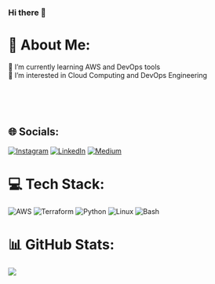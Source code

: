 ### Hi there 👋

<!--
**OnurKucukoz/OnurKucukoz** is a ✨ _special_ ✨ repository because its `README.md` (this file) appears on your GitHub profile.

Here are some ideas to get you started:

- 🔭 I’m currently working on ...
- 🌱 I’m currently learning ...
- 👯 I’m looking to collaborate on ...
- 🤔 I’m looking for help with ...
- 💬 Ask me about ...
- 📫 How to reach me: ...
- 😄 Pronouns: ...
- ⚡ Fun fact: ...
-->
# 💫 About Me:
🌱 I’m currently learning AWS and DevOps tools<br>🤝 I’m interested in Cloud Computing and DevOps Engineering

<br><br><br>


## 🌐 Socials:
[![Instagram](https://img.shields.io/badge/Instagram-%23E4405F.svg?logo=Instagram&logoColor=white)](https://instagram.com/kucukozonur) [![LinkedIn](https://img.shields.io/badge/LinkedIn-%230077B5.svg?logo=linkedin&logoColor=white)](https://linkedin.com/in/onur-kucukoz) [![Medium](https://img.shields.io/badge/Medium-12100E?logo=medium&logoColor=white)](https://medium.com/@@onurkkz) 

# 💻 Tech Stack:
![AWS](https://img.shields.io/badge/AWS-%23FF9900.svg?style=for-the-badge&logo=amazonaws&logoColor=white)
![Terraform](https://img.shields.io/badge/Terraform-%235835CC.svg?style=for-the-badge&logo=terraform&logoColor=white)
![Python](https://img.shields.io/badge/Python-%2314354C.svg?style=for-the-badge&logo=python&logoColor=white)
![Linux](https://img.shields.io/badge/Linux-%23FCC624.svg?style=for-the-badge&logo=linux&logoColor=black)
![Bash](https://img.shields.io/badge/Bash-%234EAA25.svg?style=for-the-badge&logo=gnubash&logoColor=white)

# 📊 GitHub Stats:

![](https://github-readme-stats.vercel.app/api/top-langs/?username=OnurKucukoz&theme=tokyonight&hide_border=true&include_all_commits=true&count_private=true&layout=compact)
